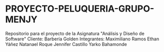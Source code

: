 # PROYECTO-PELUQUERIA-GRUPO-MENJY
Repositorio para el proyecto de la Asignatura "Análisis y Diseño de Software" 
Cliente: Barbería Golden
Integrantes: Maximiliano Ramos
             Ethan Yáñez
             Natanael Roque
             Jennifer Castillo
             Yarko Bahamonde
              
